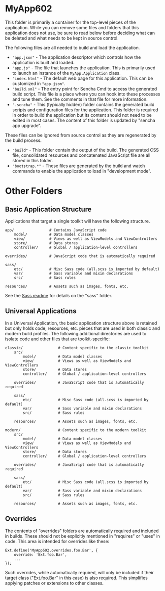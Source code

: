 # MyApp602

This folder is primarily a container for the top-level pieces of the application.
While you can remove some files and folders that this application does not use,
be sure to read below before deciding what can be deleted and what needs to be
kept in source control.

The following files are all needed to build and load the application.

 - `"app.json"` - The application descriptor which controls how the application is
   built and loaded.
 - `"app.js"` - The file that launches the application. This is primarily used to
   launch an instance of the `MyApp.Application` class.
 - `"index.html"` - The default web page for this application. This can be customized
   in `"app.json"`.
 - `"build.xml"` - The entry point for Sencha Cmd to access the generated build
   script. This file is a place where you can hook into these processes and tune
   them. See the comments in that file for more information.
 - `".sencha"` - This (typically hidden) folder contains the generated build scripts
   and configuration files for the application. This folder is required in order to
   build the application but its content should not need to be edited in most cases.
   The content of this folder is updated by "sencha app upgrade".

These files can be ignored from source control as they are regenerated by the build
process.

 - `"build"` - This folder contain the output of the build. The generated CSS file,
   consolidated resources and concatenated JavaScript file are all stored in this
   folder.
 - `"bootstrap.*"` - These files are generated by the build and watch commands to
   enable the application to load in "development mode".

# Other Folders

## Basic Application Structure

Applications that target a single toolkit will have the following structure.

    app/                # Contains JavaScript code
        model/          # Data model classes
        view/           # Views as well as ViewModels and ViewControllers
        store/          # Data stores
        controller/     # Global / application-level controllers

    overrides/          # JavaScript code that is automatically required

    sass/
        etc/            # Misc Sass code (all.scss is imported by default)
        var/            # Sass variable and mixin declarations
        src/            # Sass rules

    resources/          # Assets such as images, fonts, etc.

See the [Sass readme](sass/Readme.md) for details on the "sass" folder.

## Universal Applications

In a Universal Application, the basic application structure above is retained but
only holds code, resources, etc. pieces that are used in both classic and modern
build profiles. The following additional directories are used to isolate code and
other files that are toolkit-specific:

    classic/                # Content specific to the classic toolkit
        src/
            model/          # Data model classes
            view/           # Views as well as ViewModels and ViewControllers
            store/          # Data stores
            controller/     # Global / application-level controllers

        overrides/          # JavaScript code that is automatically required

        sass/
            etc/            # Misc Sass code (all.scss is imported by default)
            var/            # Sass variable and mixin declarations
            src/            # Sass rules

        resources/          # Assets such as images, fonts, etc.

    modern/                 # Content specific to the modern toolkit
        src/
            model/          # Data model classes
            view/           # Views as well as ViewModels and ViewControllers
            store/          # Data stores
            controller/     # Global / application-level controllers

        overrides/          # JavaScript code that is automatically required

        sass/
            etc/            # Misc Sass code (all.scss is imported by default)
            var/            # Sass variable and mixin declarations
            src/            # Sass rules

        resources/          # Assets such as images, fonts, etc.

## Overrides

The contents of "overrides" folders are automatically required and included in
builds. These should not be explicitly mentioned in "requires" or "uses" in code.
This area is intended for overrides like these:

    Ext.define('MyApp602.overrides.foo.Bar', {
        override: 'Ext.foo.Bar',
        ...
    });

Such overrides, while automatically required, will only be included if their target
class ("Ext.foo.Bar" in this case) is also required. This simplifies applying
patches or extensions to other classes.
